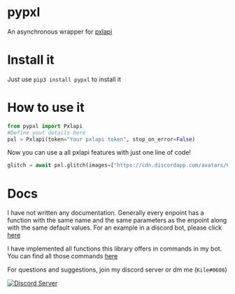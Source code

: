 # pypxl
An asynchronous wrapper for [pxlapi](https://pxlapi.dev)

# Install it
Just use `pip3 install pypxl` to install it

# How to use it
```py
from pypxl import Pxlapi
#Define yout details here
pxl = Pxlapi(token="Your pxlapi token", stop_on_error=False)
```

Now you can use a all pxlapi features with just one line of code!
```py
glitch = await pxl.glitch(images=["https://cdn.discordapp.com/avatars/606162661184372736/a_62245605493deac02c291fe8fa517bee.gif?size=512"])
```

# Docs
I have not written any documentation. Generally every enpoint has a function with the same name and the same parameters as the enpoint along with the same default values. For an example in a discord bot, please click [here](https://github.com/Kile/pypxl/blob/main/examples/glitch_discord.markdown)

I have implemented all functions this library offers in commands in my bot. You can find all those commands [here](https://github.com/Kile/Killua/blob/main/killua/cogs/pxlapi.py)

For questions and suggestions, join my discord server or dm me (`Kile#0606`)

 <a> [![Discord Server](https://img.shields.io/discord/691713541262147687.svg?label=Discord&logo=discord&logoColor=ffffff&color=7389D8&labelColor=6A7EC2&style=flat)](https://discord.gg/zXqDHkm)
</a>
